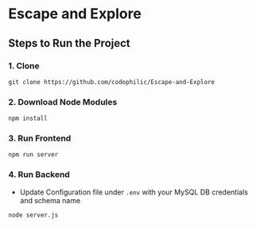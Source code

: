 # Escape and Explore

## Steps to Run the Project

### 1. Clone

```
git clone https://github.com/codophilic/Escape-and-Explore
```

### 2. Download Node Modules

```
npm install
```
### 3. Run Frontend

```
npm run server
```

### 4. Run Backend

- Update Configuration file under `.env` with your MySQL DB credentials and schema name

```
node server.js
```

